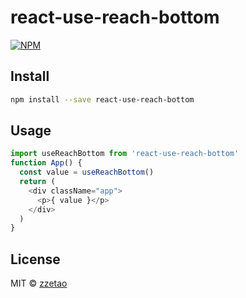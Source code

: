# react-use-reach-bottom

> 

[![NPM](https://img.shields.io/npm/v/react-use-reach-bottom.svg)](https://www.npmjs.com/package/react-use-reach-bottom)

## Install

```bash
npm install --save react-use-reach-bottom
```

## Usage

```ts
import useReachBottom from 'react-use-reach-bottom'
function App() {
  const value = useReachBottom()
  return (
    <div className="app">
      <p>{ value }</p>
    </div>
  )
}
```

## License

MIT © [zzetao](https://github.com/zzetao)
